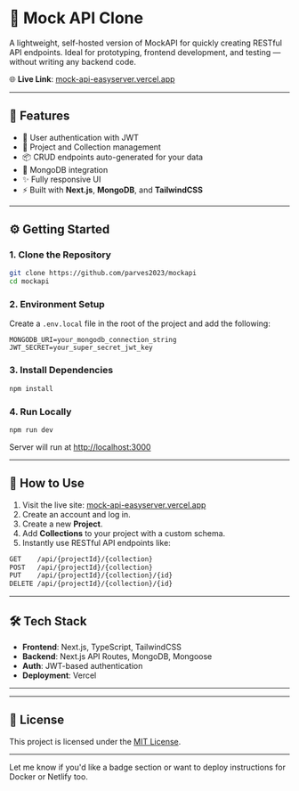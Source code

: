 # 🚀 Mock API Clone

A lightweight, self-hosted version of MockAPI for quickly creating RESTful API endpoints. Ideal for prototyping, frontend development, and testing — without writing any backend code.

🌐 **Live Link**: [mock-api-easyserver.vercel.app](https://mock-api-easyserver.vercel.app/)

---

## 📸 Features

* 🔐 User authentication with JWT
* 📁 Project and Collection management
* 📦 CRUD endpoints auto-generated for your data
* 💾 MongoDB integration
* ✨ Fully responsive UI
* ⚡ Built with **Next.js**, **MongoDB**, and **TailwindCSS**

---

## ⚙️ Getting Started

### 1. Clone the Repository

```bash
git clone https://github.com/parves2023/mockapi
cd mockapi
```

### 2. Environment Setup

Create a `.env.local` file in the root of the project and add the following:

```env
MONGODB_URI=your_mongodb_connection_string
JWT_SECRET=your_super_secret_jwt_key
```

### 3. Install Dependencies

```bash
npm install
```

### 4. Run Locally

```bash
npm run dev
```

Server will run at [http://localhost:3000](http://localhost:3000)

---

## 🧪 How to Use

1. Visit the live site: [mock-api-easyserver.vercel.app](https://mock-api-easyserver.vercel.app/)
2. Create an account and log in.
3. Create a new **Project**.
4. Add **Collections** to your project with a custom schema.
5. Instantly use RESTful API endpoints like:

```bash
GET    /api/{projectId}/{collection}
POST   /api/{projectId}/{collection}
PUT    /api/{projectId}/{collection}/{id}
DELETE /api/{projectId}/{collection}/{id}
```

---

## 🛠 Tech Stack

* **Frontend**: Next.js, TypeScript, TailwindCSS
* **Backend**: Next.js API Routes, MongoDB, Mongoose
* **Auth**: JWT-based authentication
* **Deployment**: Vercel

---


---

## 📄 License

This project is licensed under the [MIT License](LICENSE).

---

Let me know if you'd like a badge section or want to deploy instructions for Docker or Netlify too.
